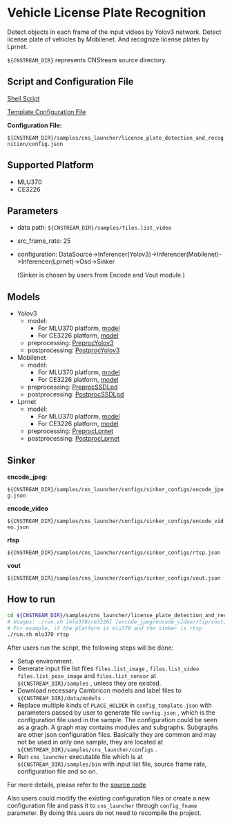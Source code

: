 # Vehicle License Plate Recognition

Detect objects in each frame of the input videos by Yolov3 network. Detect license plate of vehicles by Mobilenet. And recognize license plates by Lprnet.

``${CNSTREAM_DIR}`` represents CNStream source directory.

## Script and Configuration File

[Shell Script](./run.sh)

[Template Configuration File](./config_template.json)

**Configuration File:**

 ``${CNSTREAM_DIR}/samples/cns_launcher/license_plate_detection_and_recognition/config.json``

## Supported Platform

- MLU370
- CE3226

## Parameters

- data path: ``${CNSTREAM_DIR}/samples/files.list_video``

- src_frame_rate: 25

- configuration: DataSource->Inferencer(Yolov3)->Inferencer(Mobilenet)->Inferencer(Lprnet)->Osd->Sinker

  (Sinker is chosen by users from Encode and Vout module.)

## Models

- Yolov3
  - model:
    - For MLU370 platform, [model](http://video.cambricon.com/models/magicmind/v0.13.0/yolov3_v0.13.0_4b_rgb_uint8.magicmind)
    - For CE3226 platform, [model](http://video.cambricon.com/models/magicmind/v0.13.0/yolov3_v0.13.0_4b_rgb_uint8.magicmind)
  - preprocessing: [PreprocYolov3](../../common/preprocess/preprocess_yolov3.cpp)
  - postprocessing: [PostprocYolov3](../../common/postprocess/postprocess_yolov3.cpp)
- Mobilenet
  - model:
    - For MLU370 platform, [model](http://video.cambricon.com/models/magicmind/v0.13.0/mobilenet_ssd_mobilenet_ssd_plate_detection_v0.13.0_4b_bgr_fp32.magicmind)
    - For CE3226 platform, [model](http://video.cambricon.com/models/magicmind/v0.13.0/mobilenet_ssd_plate_detection_v0.13.0_4b_bgr_fp32.magicmind)
  - preprocessing: [PreprocSSDLpd](../../common/preprocess/preprocess_ssd_lpd.cpp)
  - postprocessing: [PostprocSSDLpd](../../common/postprocess/postprocess_ssd_lpd.cpp)
- Lprnet
  - model:
    - For MLU370 platform, [model](http://video.cambricon.com/models/magicmind/v0.13.0/lprnet_v0.13.0_4b_bgr_uint8.magicmind)
    - For CE3226 platform, [model](http://video.cambricon.com/models/magicmind/v0.13.0/lprnet_v0.13.0_4b_bgr_uint8.magicmind)
  - preprocessing: [PreprocLprnet](../../common/preprocess/preprocess_lprnet.cpp)
  - postprocessing: [PostprocLprnet](../../common/postprocess/postprocess_lprnet.cpp)

## Sinker

**encode_jpeg**:

``${CNSTREAM_DIR}/samples/cns_launcher/configs/sinker_configs/encode_jpeg.json``

**encode_video**

``${CNSTREAM_DIR}/samples/cns_launcher/configs/sinker_configs/encode_video.json``

**rtsp**

``${CNSTREAM_DIR}/samples/cns_launcher/configs/sinker_configs/rtsp.json``

**vout**

``${CNSTREAM_DIR}/samples/cns_launcher/configs/sinker_configs/vout.json``

## How to run

```sh
cd ${CNSTREAM_DIR}/samples/cns_launcher/license_plate_detection_and_recognition
# Usages: ./run.sh [mlu370/ce3226] [encode_jpeg/encode_video/rtsp/vout]
# For example, if the platform is mlu370 and the sinker is rtsp
./run.sh mlu370 rtsp
```



After users run the script, the following steps will be done:

- Setup environment.
- Generate input file list files ``files.list_image`` , ``files.list_video`` ``files.list_pose_image`` and ``files.list_sensor`` at ``${CNSTREAM_DIR}/samples`` , unless they are existed.
- Download necessary Cambricon models and label files to ``${CNSTREAM_DIR}/data/models`` .
- Replace multiple kinds of ``PLACE_HOLDER`` in ``config_template.json`` with parameters passed by user to generate file ``config.json`` , which is the configuration file used in the sample. The configuration could be seen as a graph. A graph may contains modules and subgraphs. Subgraphs are other json configuration files. Basically they are common and may not be used in only one sample, they are located at ``${CNSTREAM_DIR}/samples/cns_launcher/configs`` .
- Run ``cns_launcher`` executable file which is at ``${CNSTREAM_DIR}/samples/bin`` with input list file, source frame rate, configuration file and so on.



For more details, please refer to the [source code](../cns_launcher.cpp)

Also users could modify the existing configuration files or create a new configuration file and pass it to ``cns_launcher`` through ``config_fname`` parameter. By doing this users do not need to recompile the project.
